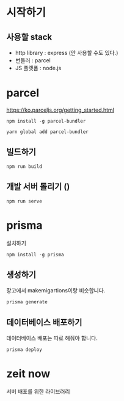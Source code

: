 # 시작하기
## 사용할 stack

* http library : express (안 사용할 수도 있다.)
* 번들러 : parcel
* JS 플랫폼 : node.js

# parcel  
https://ko.parceljs.org/getting_started.html

```
npm install -g parcel-bundler
```

```
yarn global add parcel-bundler
```

## 빌드하기
```
npm run build
```
## 개발 서버 돌리기 ()
```
npm run serve
```

# prisma
설치하기

```
npm install -g prisma
```

## 생성하기

장고에서 makemigartions이랑 비슷합니다.

```
prisma generate
``` 

## 데이터베이스 배포하기
데이터베이스 배포는 따로 해줘야 합니다.
```
prisma deploy
```

# zeit now 
서버 배포를 위한 라이브러리
